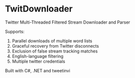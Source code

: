 # TwitDownloader

Twitter Multi-Threaded Filtered Stream Downloader and Parser

Supports:

1) Parallel downloads of multiple word lists
2) Graceful recovery from Twitter disconnects
3) Exclusion of false stream tracking matches
4) English-language filtering
5) Multiple twitter credentials 

Built with C#, .NET and tweetinvi
